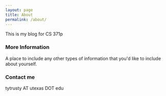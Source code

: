 ```yaml
---
layout: page
title: About
permalink: /about/
---
```


This is my blog for CS 371p

### More Information

A place to include any other types of information that you'd like to include about yourself.

### Contact me

tytrusty AT utexas DOT edu
